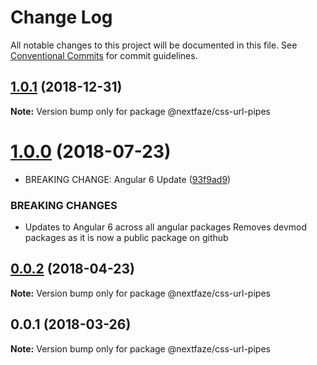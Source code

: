 # Change Log

All notable changes to this project will be documented in this file.
See [Conventional Commits](https://conventionalcommits.org) for commit guidelines.

## [1.0.1](https://gitlab.nextfaze.com/nextfaze/npm-modules/compare/@nextfaze/css-url-pipes@1.0.0...@nextfaze/css-url-pipes@1.0.1) (2018-12-31)

**Note:** Version bump only for package @nextfaze/css-url-pipes





<a name="1.0.0"></a>
# [1.0.0](https://gitlab.nextfaze.com/nextfaze/npm-modules/compare/@nextfaze/css-url-pipes@0.0.2...@nextfaze/css-url-pipes@1.0.0) (2018-07-23)


* BREAKING CHANGE: Angular 6 Update ([93f9ad9](https://gitlab.nextfaze.com/nextfaze/npm-modules/commit/93f9ad9))


### BREAKING CHANGES

* Updates to Angular 6 across all angular packages
Removes devmod packages as it is now a public package on github




<a name="0.0.2"></a>
## [0.0.2](https://gitlab.nextfaze.com/nextfaze/npm-modules/compare/@nextfaze/css-url-pipes@0.0.1...@nextfaze/css-url-pipes@0.0.2) (2018-04-23)




**Note:** Version bump only for package @nextfaze/css-url-pipes

<a name="0.0.1"></a>
## 0.0.1 (2018-03-26)




**Note:** Version bump only for package @nextfaze/css-url-pipes
